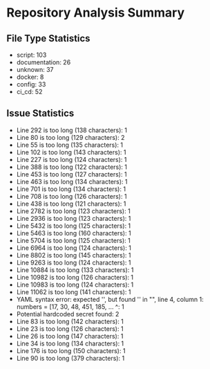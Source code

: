 # Repository Analysis Summary

## File Type Statistics

- script: 103
- documentation: 26
- unknown: 37
- docker: 8
- config: 33
- ci_cd: 52

## Issue Statistics

- Line 292 is too long (138 characters): 1
- Line 80 is too long (129 characters): 2
- Line 55 is too long (135 characters): 1
- Line 102 is too long (143 characters): 1
- Line 227 is too long (124 characters): 1
- Line 388 is too long (122 characters): 1
- Line 453 is too long (127 characters): 1
- Line 463 is too long (134 characters): 1
- Line 701 is too long (134 characters): 1
- Line 708 is too long (126 characters): 1
- Line 438 is too long (121 characters): 1
- Line 2782 is too long (123 characters): 1
- Line 2936 is too long (123 characters): 1
- Line 5432 is too long (125 characters): 1
- Line 5463 is too long (160 characters): 1
- Line 5704 is too long (125 characters): 1
- Line 6964 is too long (124 characters): 1
- Line 8802 is too long (145 characters): 1
- Line 9263 is too long (124 characters): 1
- Line 10884 is too long (133 characters): 1
- Line 10982 is too long (126 characters): 1
- Line 10983 is too long (124 characters): 1
- Line 11062 is too long (141 characters): 1
- YAML syntax error: expected '<document start>', but found '<scalar>'
  in "<unicode string>", line 4, column 1:
    numbers = [17, 30, 48, 451, 185, ... 
    ^: 1
- Potential hardcoded secret found: 2
- Line 83 is too long (142 characters): 1
- Line 23 is too long (126 characters): 1
- Line 26 is too long (147 characters): 1
- Line 34 is too long (134 characters): 1
- Line 176 is too long (150 characters): 1
- Line 90 is too long (379 characters): 1

